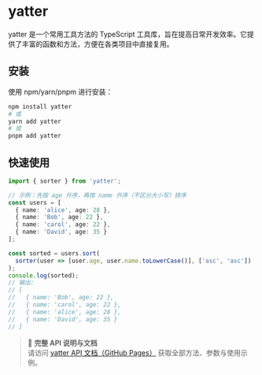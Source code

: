 # yatter

yatter 是一个常用工具方法的 TypeScript 工具库，旨在提高日常开发效率。它提供了丰富的函数和方法，方便在各类项目中直接复用。

## 安装

使用 npm/yarn/pnpm 进行安装：

```bash
npm install yatter
# 或
yarn add yatter
# 或
pnpm add yatter
```

## 快速使用

```typescript
import { sorter } from 'yatter';

// 示例：先按 age 升序，再按 name 升序（不区分大小写）排序
const users = [
  { name: 'alice', age: 28 },
  { name: 'Bob', age: 22 },
  { name: 'carol', age: 22 },
  { name: 'David', age: 35 }
];

const sorted = users.sort(
  sorter(user => [user.age, user.name.toLowerCase()], ['asc', 'asc'])
);
console.log(sorted);
// 输出:
// [
//   { name: 'Bob', age: 22 },
//   { name: 'carol', age: 22 },
//   { name: 'alice', age: 28 },
//   { name: 'David', age: 35 }
// ]
```

> 📖 **完整 API 说明与文档**  
请访问 [yatter API 文档（GitHub Pages）](https://leemotive.github.io/yatter/modules/index.html) 获取全部方法、参数与使用示例。
